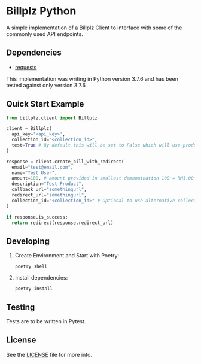 # Billplz Python

A simple implementation of a Billplz Client to interface with some of the commonly used API endpoints.


## Dependencies

* [requests](http://docs.python-requests.org/en/latest/)

This implementation was writing in Python version 3.7.6 and has been tested against only version 3.7.6

## Quick Start Example

```python
from billplz.client import Billplz

client = Billplz(
  api_key='<api_key>',
  collection_id="<collection_id>",
  test=True # By default this will be set to False which will use production endpoint, if you wish to use sandbox, set to True
)

response = client.create_bill_with_redirect(
  email="test@email.com",
  name="Test User",
  amount=100, # amount provided in smallest demnomination 100 = RM1.00
  description="Test Product",
  callback_url="somethingurl",
  redirect_url="somethingurl",
  collection_id="<collection_id>" # Optional to use alternative collection than the initialized
)

if response.is_success:
  return redirect(response.redirect_url)


```

## Developing

1. Create Environment and Start with Poetry:

   ```
   poetry shell
   ```

2. Install dependencies:

   ```
   poetry install
   ```

## Testing

Tests are to be written in Pytest.

## License

See the [LICENSE](LICENSE) file for more info.